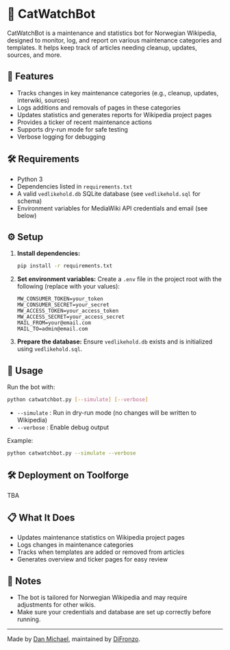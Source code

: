 # 🐾 CatWatchBot

CatWatchBot is a maintenance and statistics bot for Norwegian Wikipedia, designed to monitor, log, and report on various maintenance categories and templates. It helps keep track of articles needing cleanup, updates, sources, and more.

## 🚀 Features
- Tracks changes in key maintenance categories (e.g., cleanup, updates, interwiki, sources)
- Logs additions and removals of pages in these categories
- Updates statistics and generates reports for Wikipedia project pages
- Provides a ticker of recent maintenance actions
- Supports dry-run mode for safe testing
- Verbose logging for debugging

## 🛠️ Requirements
- Python 3
- Dependencies listed in `requirements.txt`
- A valid `vedlikehold.db` SQLite database (see `vedlikehold.sql` for schema)
- Environment variables for MediaWiki API credentials and email (see below)

## ⚙️ Setup
1. **Install dependencies:**
   ```sh
   pip install -r requirements.txt
   ```
2. **Set environment variables:**
   Create a `.env` file in the project root with the following (replace with your values):
   ```env
   MW_CONSUMER_TOKEN=your_token
   MW_CONSUMER_SECRET=your_secret
   MW_ACCESS_TOKEN=your_access_token
   MW_ACCESS_SECRET=your_access_secret
   MAIL_FROM=your@email.com
   MAIL_TO=admin@email.com
   ```
3. **Prepare the database:**
   Ensure `vedlikehold.db` exists and is initialized using `vedlikehold.sql`.

## 🏃 Usage
Run the bot with:
```sh
python catwatchbot.py [--simulate] [--verbose]
```
- `--simulate` : Run in dry-run mode (no changes will be written to Wikipedia)
- `--verbose`  : Enable debug output

Example:
```sh
python catwatchbot.py --simulate --verbose
```

## 🛠️ Deployment on Toolforge
TBA

## 📋 What It Does
- Updates maintenance statistics on Wikipedia project pages
- Logs changes in maintenance categories
- Tracks when templates are added or removed from articles
- Generates overview and ticker pages for easy review

## 📝 Notes
- The bot is tailored for Norwegian Wikipedia and may require adjustments for other wikis.
- Make sure your credentials and database are set up correctly before running.

---

Made by [Dan Michael](https://github.com/danmichaelo), maintained by [DiFronzo](https://github.com/DiFronzo).
